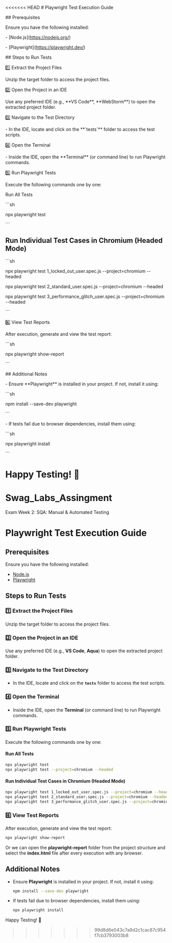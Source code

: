 <<<<<<< HEAD
\# Playwright Test Execution Guide

\## Prerequisites

Ensure you have the following installed:

\- \[Node.js\](https://nodejs.org/)

\- \[Playwright\](https://playwright.dev/)

\## Steps to Run Tests

1️⃣ Extract the Project Files

Unzip the target folder to access the project files.

 2️⃣ Open the Project in an IDE

Use any preferred IDE (e.g., \*\*VS Code\*\*, \*\*WebStorm\*\*) to open the extracted project folder.

 3️⃣ Navigate to the Test Directory

\- In the IDE, locate and click on the \*\*\`tests\`\*\* folder to access the test scripts.

 4️⃣ Open the Terminal

\- Inside the IDE, open the \*\*Terminal\*\* (or command line) to run Playwright commands.

 5️⃣ Run Playwright Tests

Execute the following commands one by one:

 Run All Tests

\`\`\`sh

npx playwright test

\`\`\`

## Run Individual Test Cases in Chromium (Headed Mode)

\`\`\`sh

npx playwright test 1\_locked\_out\_user.spec.js --project=chromium --headed

npx playwright test 2\_standard\_user.spec.js --project=chromium --headed

npx playwright test 3\_performance\_glitch\_user.spec.js --project=chromium --headed

\`\`\`

 6️⃣ View Test Reports

After execution, generate and view the test report:

\`\`\`sh

npx playwright show-report

\`\`\`

\## Additional Notes

\- Ensure \*\*Playwright\*\* is installed in your project. If not, install it using:

\`\`\`sh

npm install --save-dev playwright

\`\`\`

\- If tests fail due to browser dependencies, install them using:

\`\`\`sh

npx playwright install

\`\`\`

Happy Testing! 🚀
=======
# Swag_Labs_Assingment
Exam Week 2: SQA: Manual &amp; Automated Testing

# Playwright Test Execution Guide

## Prerequisites
Ensure you have the following installed:
- [Node.js](https://nodejs.org/)
- [Playwright](https://playwright.dev/)

## Steps to Run Tests

### 1️⃣ Extract the Project Files
Unzip the target folder to access the project files.

### 2️⃣ Open the Project in an IDE
Use any preferred IDE (e.g., **VS Code**, **Aqua**) to open the extracted project folder.

### 3️⃣ Navigate to the Test Directory
- In the IDE, locate and click on the **`tests`** folder to access the test scripts.

### 4️⃣ Open the Terminal
- Inside the IDE, open the **Terminal** (or command line) to run Playwright commands.

### 5️⃣ Run Playwright Tests
Execute the following commands one by one:

#### Run All Tests
```sh
npx playwright test
npx playwright test --project=chromium --headed
```

#### Run Individual Test Cases in Chromium (Headed Mode)
```sh
npx playwright test 1_locked_out_user.spec.js --project=chromium --headed
npx playwright test 2_standard_user.spec.js --project=chromium --headed
npx playwright test 3_performance_glitch_user.spec.js --project=chromium --headed
```

### 6️⃣ View Test Reports
After execution, generate and view the test report:
```sh
npx playwright show-report
```

Or we can open the **playwright-report** folder from the project structure and select the **index.html** file after every execution with any browser.

## Additional Notes
- Ensure **Playwright** is installed in your project. If not, install it using:
  ```sh
  npm install --save-dev playwright
  ```
- If tests fail due to browser dependencies, install them using:
  ```sh
  npx playwright install
  ```

Happy Testing! 🚀
>>>>>>> 99d8d6e043c7a9d2c1cac87c954f7cb3793003b8
